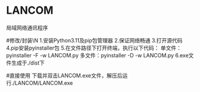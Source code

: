 # LANCOM
局域网络通讯程序

#修改/封装\N
1.安装Python3.11及pip包管理器
2.保证网络畅通
3.打开源代码
4.pip安装pyinstaller包
5.在文件路径下打开终端，执行以下代码：
  单文件：pyinstaller -F -w LANCOM.py
  多文件：pyinstaller -D -w LANCOM.py
6.exe文件生成于./dist下

#直接使用
下载并双击LANCOM.exe文件，解压后运行./LANCOM/LANCOM.exe

